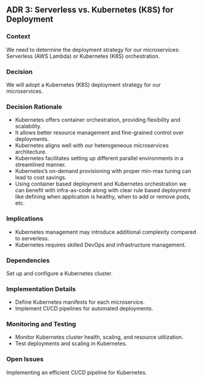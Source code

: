## ADR 3: Serverless vs. Kubernetes (K8S) for Deployment

### Context
We need to determine the deployment strategy for our microservices: Serverless (AWS Lambda) or Kubernetes (K8S) orchestration.

### Decision
We will adopt a Kubernetes (K8S) deployment strategy for our microservices.

### Decision Rationale
+ Kubernetes offers container orchestration, providing flexibility and scalability.
+ It allows better resource management and fine-grained control over deployments.
+ Kubernetes aligns well with our heterogeneous microservices architecture.
+ Kubernetes facilitates setting up different parallel environments in a streamlined manner.
+ Kubernetes’s on-demand provisioning with proper min-max tuning can lead to cost savings.
+ Using container based deployment and Kubernetes orchestration we can benefit with infra-as-code along with clear rule based deployment like defining when application is healthy, when to add or remove pods, etc.

### Implications
+ Kubernetes management may introduce additional complexity compared to serverless.
+ Kubernetes requires skilled DevOps and infrastructure management.

### Dependencies
Set up and configure a Kubernetes cluster.

### Implementation Details
+ Define Kubernetes manifests for each microservice.
+ Implement CI/CD pipelines for automated deployments.

### Monitoring and Testing
+ Monitor Kubernetes cluster health, scaling, and resource utilization.
+ Test deployments and scaling in Kubernetes.

### Open Issues
Implementing an efficient CI/CD pipeline for Kubernetes.
